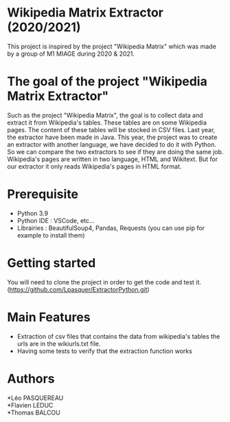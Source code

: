 # Wikipedia Matrix Extractor (2020/2021)

This project is inspired by the project "Wikipedia Matrix" which was made by a group of M1 MIAGE during 2020 & 2021.

# The goal of the project "Wikipedia Matrix Extractor"

Such as the project "Wikipedia Matrix", the goal is to collect data and extract it from Wikipedia's tables. These tables are on some Wikipedia pages. The content of these tables will be stocked in CSV files. 
Last year, the extractor have been made in Java. This year, the project was to create an extractor with another language, we have decided to do it with Python. So we can compare the two extractors to see if they are doing the same job.
Wikipedia's pages are written in two language, HTML and Wikitext. But for our extractor it only reads Wikipedia's pages in HTML format.

# Prerequisite
  - Python 3.9 
  - Python IDE : VSCode, etc...
  - Librairies : BeautifulSoup4, Pandas, Requests (you can use pip for example to install them)

# Getting started

You will need to clone the project in order to get the code and test it. (https://github.com/Lpasquer/ExtractorPython.git)

# Main Features 

- Extraction of csv files that contains the data from wikipedia's tables the urls are in the wikiurls.txt file.
- Having some tests to verify that the extraction function works

# Authors

*Léo PASQUEREAU  
*Flavien LEDUC  
*Thomas BALCOU
